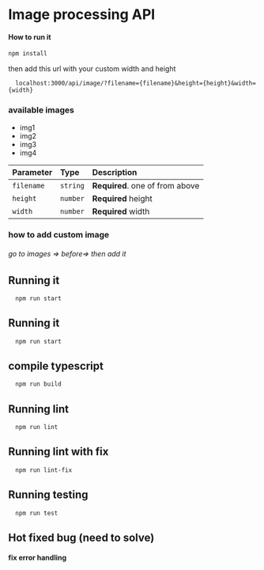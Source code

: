 # Image processing API

#### How to run it

```bash
npm install
```

then add this url with your custom width and height

```http
  localhost:3000/api/image/?filename={filename}&height={height}&width={width}
```

### available images

- img1
- img2
- img3
- img4

| Parameter  | Type     | Description                     |
| :--------- | :------- | :------------------------------ |
| `filename` | `string` | **Required**. one of from above |
| `height`   | `number` | **Required** height             |
| `width`    | `number` | **Required** width              |

### how to add custom image

###### go to images => before=> then add it

## Running it

```bash
  npm run start
```

## Running it

```bash
  npm run start
```

## compile typescript

```bash
  npm run build
```

## Running lint

```bash
  npm run lint
```

## Running lint with fix

```bash
  npm run lint-fix
```

## Running testing

```bash
  npm run test
```

## Hot fixed bug (need to solve)

#### fix error handling
